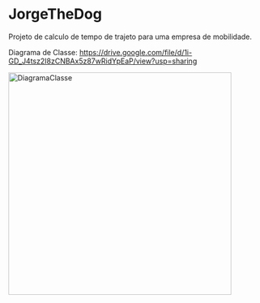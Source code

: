 # JorgeTheDog

Projeto de calculo de tempo de trajeto para uma empresa de mobilidade.

Diagrama de Classe: https://drive.google.com/file/d/1i-GD_J4tsz2I8zCNBAx5z87wRidYpEaP/view?usp=sharing

<img src="https://i.imgur.com/bD5AIvH.png" alt="DiagramaClasse" width="440" height="438">
